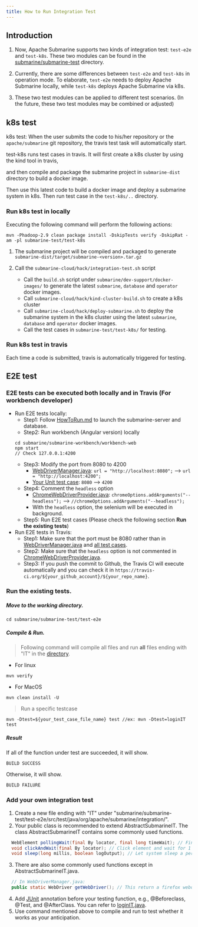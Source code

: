```yaml
---
title: How to Run Integration Test
---
```


<!---
  Licensed under the Apache License, Version 2.0 (the "License");
  you may not use this file except in compliance with the License.
  You may obtain a copy of the License at

   http://www.apache.org/licenses/LICENSE-2.0

  Unless required by applicable law or agreed to in writing, software
  distributed under the License is distributed on an "AS IS" BASIS,
  WITHOUT WARRANTIES OR CONDITIONS OF ANY KIND, either express or implied.
  See the License for the specific language governing permissions and
  limitations under the License. See accompanying LICENSE file.
-->

## Introduction
1.  Now, Apache Submarine supports two kinds of integration test: `test-e2e` and `test-k8s`. These two modules can be found in the [submarine/submarine-test](https://github.com/apache/submarine/tree/master/submarine-test) directory.

2.  Currently, there are some differences between `test-e2e` and `test-k8s` in operation mode. To elaborate, `test-e2e` needs to deploy Apache Submarine locally, while `test-k8s` deploys Apache Submarine via k8s.

3.  These two test modules can be applied to different test scenarios. (In the future, these two test modules may be combined or adjusted)

## k8s test

k8s test: When the user submits the code to his/her repository or the `apache/submarine` git repository, the travis test task will automatically start.

test-k8s runs test cases in travis. It will first create a k8s cluster by using the kind tool in travis,

and then compile and package the submarine project in `submarine-dist` directory to build a docker image.

Then use this latest code to build a docker image and deploy a submarine system in k8s. Then run test case in the `test-k8s/..` directory.

### Run k8s test in locally

Executing the following command will perform the following actions:

```
mvn -Phadoop-2.9 clean package install -DskipTests verify -DskipRat -am -pl submarine-test/test-k8s
```

1. The submarine project will be compiled and packaged to generate `submarine-dist/target/submarine-<version>.tar.gz`
2. Call the `submarine-cloud/hack/integration-test.sh` script

    + Call the `build.sh` script under `submarine/dev-support/docker-images/` to generate the latest `submarine`, `database` and `operator` docker images.
    + Call `submarine-cloud/hack/kind-cluster-build.sh` to create a k8s cluster
    + Call `submarine-cloud/hack/deploy-submarine.sh` to deploy the submarine system in the k8s cluster using the latest `submarine`, `database` and `operator` docker images.
    + Call the test cases in `submarine-test/test-k8s/` for testing.

### Run k8s test in travis

Each time a code is submitted, travis is automatically triggered for testing.

## E2E test

### E2E tests can be executed both locally and in Travis (For workbench developer)
* Run E2E tests locally:
  * Step1: Follow [HowToRun.md](https://github.com/apache/submarine/blob/master/docs/workbench/HowToRun.md) to launch the submarine-server and database.
  * Step2: Run workbench (Angular version) locally
  ```
  cd submarine/submarine-workbench/workbench-web
  npm start
  // Check 127.0.0.1:4200
  ```
  * Step3: Modify the port from 8080 to 4200
    * [WebDriverManager.java](https://github.com/apache/submarine/blob/master/submarine-test/test-e2e/src/test/java/org/apache/submarine/WebDriverManager.java): `url = "http://localhost:8080";` --> `url = "http://localhost:4200";`
    * [Your Unit test case](https://github.com/apache/submarine/tree/master/submarine-test/test-e2e/src/test/java/org/apache/submarine/integration): `8080` --> `4200`
  * Step4: Comment the `headless` option
    * [ChromeWebDriverProvider.java](https://github.com/apache/submarine/blob/master/submarine-test/test-e2e/src/test/java/org/apache/submarine/ChromeWebDriverProvider.java): `chromeOptions.addArguments("--headless");` --> `//chromeOptions.addArguments("--headless");`
    * With the `headless` option, the selenium will be executed in background.
  * Step5: Run E2E test cases (Please check the following section **Run the existing tests**)
* Run E2E tests in Travis:
  *  Step1: Make sure that the port must be 8080 rather than in [WebDriverManager.java](https://github.com/apache/submarine/blob/master/submarine-test/test-e2e/src/test/java/org/apache/submarine/WebDriverManager.java) and [all test cases](https://github.com/apache/submarine/tree/master/submarine-test/test-e2e/src/test/java/org/apache/submarine/integration).
  *  Step2: Make sure that the `headless` option is not commented in [ChromeWebDriverProvider.java](https://github.com/apache/submarine/blob/master/submarine-test/test-e2e/src/test/java/org/apache/submarine/ChromeWebDriverProvider.java).
  *  Step3: If you push the commit to Github, the Travis CI will execute automatically and you can check it in `https://travis-ci.org/${your_github_account}/${your_repo_name}`.
### Run the existing tests.
##### Move to the working directory.
```
cd submarine/submarine-test/test-e2e
```
##### Compile & Run.

> Following command will compile all files and run **all** files ending with "IT" in the [directory](https://github.com/apache/submarine/tree/master/submarine-test/test-e2e/src/test/java/org/apache/submarine/integration).
*   For linux
 ```
 mvn verify
 ```
*   For MacOS
```
mvn clean install -U
```
> Run a specific testcase
```
mvn -Dtest=${your_test_case_file_name} test //ex: mvn -Dtest=loginIT test 
```

##### Result
If all of the function under test are succeeded, it will show.
```
BUILD SUCCESS
```
Otherwise, it will show.
```
BUILD FAILURE
```

### Add your own integration test
1. Create a new file ending with "IT" under "submarine/submarine-test/test-e2e/src/test/java/org/apache/submarine/integration/".
2. Your public class is recommended to extend AbstractSubmarineIT. The class AbstractSubmarineIT contains some commonly used functions.
```java
  WebElement pollingWait(final By locator, final long timeWait); // Find element on the website.
  void clickAndWait(final By locator); // Click element and wait for 1 second.
  void sleep(long millis, boolean logOutput); // Let system sleep a period of time.
```
3. There are also some commonly used functions except in AbstractSubmarineIT.java.
```java
  // In WebDriverManager.java:
  public static WebDriver getWebDriver(); // This return a firefox webdriver which has been set to your workbench website.
```
4. Add [JUnit](https://junit.org/junit5/docs/current/user-guide/) annotation before your testing function, e.g., @Beforeclass, @Test, and @AfterClass. You can refer to [loginIT.java](https://github.com/apache/submarine/blob/master/submarine-test/test-e2e/src/test/java/org/apache/submarine/integration/loginIT.java).
5. Use command mentioned above to compile and run to test whether it works as your anticipation.


